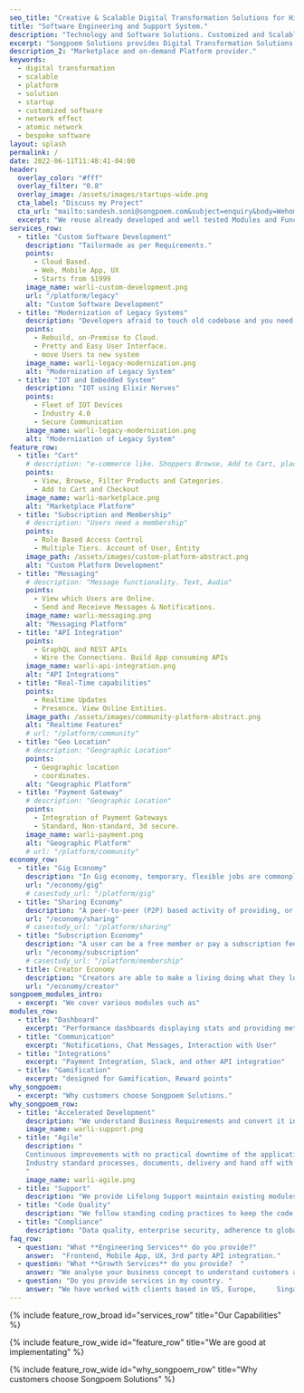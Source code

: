 ```yaml
---
seo_title: "Creative & Scalable Digital Transformation Solutions for High Traffic Businesses."
title: "Software Engineering and Support System."
description: "Technology and Software Solutions. Customized and Scalable Platform provider for your Startup. Creative & Sound Digital Transformation Solutions for High Traffic Businesses."
excerpt: "Songpoem Solutions provides Digital Transformation Solutions for High Traffic Businesses."
description_2: "Marketplace and on-demand Platform provider."
keywords:
  - digital transformation
  - scalable
  - platform
  - solution
  - startup
  - customized software
  - network effect
  - atomic network
  - bespoke software
layout: splash
permalink: /
date: 2022-06-11T11:48:41-04:00
header:
  overlay_color: "#fff"
  overlay_filter: "0.8"
  overlay_image: /assets/images/startups-wide.png
  cta_label: "Discuss my Project"
  cta_url: "mailto:sandesh.soni@songpoem.com&subject=enquiry&body=Wehomepage"
  excerpt: "We reuse already developed and well tested Modules and Functionalities, that can be imported rather than building from scratch and testing again."
services_row:
  - title: "Custom Software Development"
    description: "Tailormade as per Requirements."
    points:
      - Cloud Based.
      - Web, Mobile App, UX
      - Starts from $1999
    image_name: warli-custom-development.png
    url: "/platform/legacy"
    alt: "Custom Software Development"
  - title: "Modernization of Legacy Systems"
    description: "Developers afraid to touch old codebase and you need to completely Revamp? Scale and Expand"
    points:
      - Rebuild, on-Premise to Cloud.
      - Pretty and Easy User Interface.
      - move Users to new system
    image_name: warli-legacy-modernization.png
    alt: "Modernization of Legacy System"
  - title: "IOT and Embedded System"
    description: "IOT using Elixir Nerves"
    points:
      - Fleet of IOT Devices
      - Industry 4.0
      - Secure Communication
    image_name: warli-legacy-modernization.png
    alt: "Modernization of Legacy System"
feature_row:
  - title: "Cart"
    # description: "e-commerce like. Shoppers Browse, Add to Cart, place order, Checkout."
    points:
      - View, Browse, Filter Products and Categories.
      - Add to Cart and Checkout
    image_name: warli-marketplace.png
    alt: "Marketplace Platform"
  - title: "Subscription and Membership"
    # description: "Users need a membership"
    points:
      - Role Based Access Control
      - Multiple Tiers. Account of User, Entity
    image_path: /assets/images/custom-platform-abstract.png
    alt: "Custom Platform Development"
  - title: "Messaging"
    # description: "Message functionality. Text, Audio"
    points:
      - View which Users are Online.
      - Send and Receieve Messages & Notifications.
    image_name: warli-messaging.png
    alt: "Messaging Platform"
  - title: "API Integration"
    points:
      - GraphQL and REST APIs
      - Wire the Connections. Build App consuming APIs
    image_name: warli-api-integration.png
    alt: "API Integrations"
  - title: "Real-Time capabilities"
    points:
      - Realtime Updates
      - Presence. View Online Entities.
    image_path: /assets/images/community-platform-abstract.png
    alt: "Realtime Features"
    # url: "/platform/community"
  - title: "Geo Location"
    # description: "Geographic Location"
    points:
      - Geographic location
      - coordinates.
    alt: "Geographic Platform"
  - title: "Payment Gateway"
    # description: "Geographic Location"
    points:
      - Integration of Payment Gateways
      - Standard, Non-standard, 3d secure.
    image_name: warli-payment.png
    alt: "Geographic Platform"
    # url: "/platform/community"   
economy_row:
  - title: "Gig Economy"
    description: "In Gig economy, temporary, flexible jobs are commonplace and companies tend to hire independent contractors and freelancers instead of full-time employees."
    url: "/economy/gig"
    # casestudy_url: "/platform/gig"
  - title: "Sharing Economy"
    description: "A peer-to-peer (P2P) based activity of providing, or sharing access to goods and services, usually short term."
    url: "/economy/sharing"
    # casestudy_url: "/platform/sharing"
  - title: "Subscription Economy"
    description: "A user can be a free member or pay a subscription fee to access premium services. The goal is to ensure member is using the platform for a long term."
    url: "/economy/subscription"
    # casestudy_url: "/platform/membership"
  - title: Creator Economy
    description: "Creators are able to make a living doing what they love - creating content. Whether it’s vlogging, gaming, or music, there’s a creator out there for everyone. And with the ability to directly connect with fans, the creator economy is only going to continue to grow."
    url: "/economy/creator"
songpoem_modules_intro: 
  - excerpt: "We cover various modules such as"
modules_row:
  - title: "Dashboard"
    excerpt: "Performance dashboards displaying stats and providing metadata for further analytics."
  - title: "Communication"
    excerpt: "Notifications, Chat Messages, Interaction with User"
  - title: "Integrations"
    excerpt: "Payment Integration, Slack, and other API integration"
  - title: "Gamification"
    excerpt: "designed for Gamification, Reward points"
why_songpoem:
  - excerpt: "Why customers choose Songpoem Solutions."
why_songpoem_row:
  - title: "Accelerated Development"
    description: "We understand Business Requirements and convert it into code. In iterations."
    image_name: warli-support.png
  - title: "Agile"
    description: "
    Continuous improvements with no practical downtime of the application.
    Industry standard processes, documents, delivery and hand off with play book.
    "
    image_name: warli-agile.png
  - title: "Support"
    description: "We provide Lifelong Support maintain existing modules and future additions."
  - title: "Code Quality"
    description: "We follow standing coding practices to keep the code Clean and Modular. Unit Tests"
  - title: "Compliance"
    description: "Data quality, enterprise security, adherence to global compliances - whatever relevant to your area."
faq_row:
  - question: "What **Engineering Services** do you provide?"  
    answer:  "Frontend, Mobile App, UX, 3rd party API integration."  
  - question: "What **Growth Services** do you provide?  "
    answer: "We analyse your business concept to understand customers and your offerings and come up with possible strategy to reach more relevant users."
  - question: "Do you provide services in my country. " 
    answer: "We have worked with clients based in US, Europe,     Singapore. We overlap a few hours with your timezone. Our team is Distributed and we majorly work Remotely."
---
```


{% include feature_row_broad id="services_row"
title="Our Capabilities" %}

{% include feature_row_wide id="feature_row"
title="We are good at implementating" %}


{% include feature_row_wide id="why_songpoem_row" title="Why customers choose Songpoem Solutions" %}

<!-- {% include feature_row_faqs title="FAQs" %} -->

<!-- {% include feature_cta title="Book Now" description="Book a free 60 minutes Consultation call." %} -->
